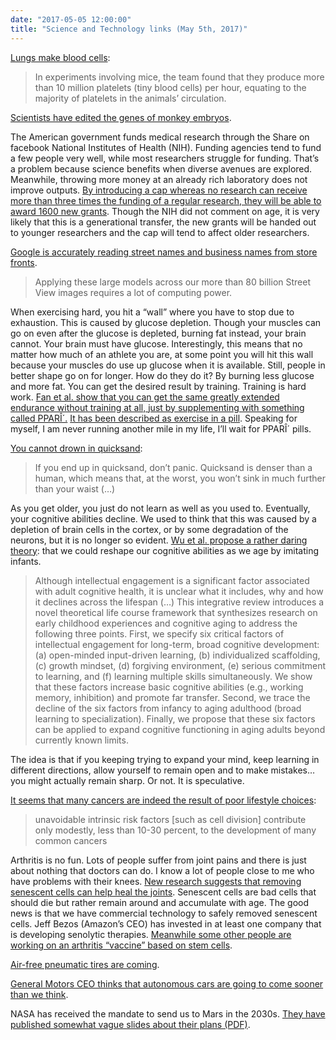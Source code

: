 ```yaml
---
date: "2017-05-05 12:00:00"
title: "Science and Technology links (May 5th, 2017)"
---
```




[Lungs make blood cells](http://www.sciencealert.com/an-unexpected-new-lung-function-has-been-discovered-and-it-could-disrupt-decades-of-scientific-thought):

>In experiments involving mice, the team found that they produce more than 10 million platelets (tiny blood cells) per hour, equating to the majority of platelets in the animals&rsquo; circulation.

[Scientists have edited the genes of monkey embryos](https://medicalxpress.com/news/2017-05-success-nonhuman-primate-gene.html).

The American government funds medical research through the Share on facebook National Institutes of Health (NIH). Funding agencies tend to fund a few people very well, while most researchers struggle for funding. That&rsquo;s a problem because science benefits when diverse avenues are explored. Meanwhile, throwing more money at an already rich laboratory does not improve outputs. [By introducing a cap whereas no research can receive more than three times the funding of a regular research, they will be able to award 1600 new grants](http://www.sciencemag.org/news/2017/05/nih-impose-grant-cap-free-funds-more-investigators). Though the NIH did not comment on age, it is very likely that this is a generational transfer, the new grants will be handed out to younger researchers and the cap will tend to affect older researchers.

[Google is accurately reading street names and business names from store fronts](https://research.googleblog.com/2017/05/updating-google-maps-with-deep-learning.html).
> Applying these large models across our more than 80 billion Street View images requires a lot of computing power.



When exercising hard, you hit a &ldquo;wall&rdquo; where you have to stop due to exhaustion. This is caused by glucose depletion. Though your muscles can go on even after the glucose is depleted, burning fat instead, your brain cannot. Your brain must have glucose. Interestingly, this means that no matter how much of an athlete you are, at some point you will hit this wall because your muscles do use up glucose when it is available. Still, people in better shape go on for longer. How do they do it? By burning less glucose and more fat. You can get the desired result by training. Training is hard work. [Fan et al. show that you can get the same greatly extended endurance without training at all, just by supplementing with something called PPARÎ´.](http://www.cell.com/cell-metabolism/fulltext/S1550-4131(17)30211-5) [It has been described as exercise in a pill](http://www.salk.edu/news-release/exercise-pill-boosts-athletic-endurance-70-percent/). Speaking for myself, I am never running another mile in my life, I&rsquo;ll wait for PPARÎ´ pills.

[You cannot drown in quicksand](https://fuckyeahfluiddynamics.tumblr.com/post/160301448249/quicksand-is-complicated-stuff-its-typically-a):

>If you end up in quicksand, don&rsquo;t panic. Quicksand is denser than a human, which means that, at the worst, you won&rsquo;t sink in much further than your waist (&hellip;)


As you get older, you just do not learn as well as you used to. Eventually, your cognitive abilities decline. We used to think that this was caused by a depletion of brain cells in the cortex, or by some degradation of the neurons, but it is no longer so evident. [Wu et al. propose a rather daring theory](https://www.karger.com/Article/Abstract/458720): that we could reshape our cognitive abilities as we age by imitating infants.

>Although intellectual engagement is a significant factor associated with adult cognitive health, it is unclear what it includes, why and how it declines across the lifespan (&hellip;) This integrative review introduces a novel theoretical life course framework that synthesizes research on early childhood experiences and cognitive aging to address the following three points. First, we specify six critical factors of intellectual engagement for long-term, broad cognitive development: (a) open-minded input-driven learning, (b) individualized scaffolding, (c) growth mindset, (d) forgiving environment, (e) serious commitment to learning, and (f) learning multiple skills simultaneously. We show that these factors increase basic cognitive abilities (e.g., working memory, inhibition) and promote far transfer. Second, we trace the decline of the six factors from infancy to aging adulthood (broad learning to specialization). Finally, we propose that these six factors can be applied to expand cognitive functioning in aging adults beyond currently known limits.


The idea is that if you keeping trying to expand your mind, keep learning in different directions, allow yourself to remain open and to make mistakes&hellip; you might actually remain sharp. Or not. It is speculative.

[It seems that many cancers are indeed the result of poor lifestyle choices](https://www.statnews.com/2015/12/16/cancers-bad-luck/):

>unavoidable intrinsic risk factors [such as cell division] contribute only modestly, less than 10-30 percent, to the development of many common cancers


Arthritis is no fun. Lots of people suffer from joint pains and there is just about nothing that doctors can do. I know a lot of people close to me who have problems with their knees. [New research suggests that removing senescent cells can help heal the joints](http://www.leafscience.org/osteoarthritis/). Senescent cells are bad cells that should die but rather remain around and accumulate with age. The good news is that we have commercial technology to safely removed senescent cells. Jeff Bezos (Amazon&rsquo;s CEO) has invested in at least one company that is developing senolytic therapies. [Meanwhile some other people are working on an arthritis &ldquo;vaccine&rdquo; based on stem cells](https://m.medicalxpress.com/news/2017-04-stem-cells-arthritis-goal-vaccine.html).

[Air-free pneumatic tires are coming](https://boingboing.net/2017/04/29/air-free-non-pneumatic-tires-a.html).

[General Motors CEO thinks that autonomous cars are going to come sooner than we think](http://www.cnbc.com/2017/04/28/autonomy-will-come-sooner-than-you-think-says-gm-ceo-barra.html).

NASA has received the mandate to send us to Mars in the 2030s. [They have published somewhat vague slides about their plans (PDF)](https://www.nasa.gov/sites/default/files/atoms/files/nss_chart_v23.pdf).

